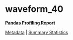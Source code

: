# waveform_40

[**Pandas Profiling Report**](https://epistasislab.github.io/pmlb/profile/waveform_40.html)

[Metadata](metadata.yaml) | [Summary Statistics](summary_stats.tsv)

